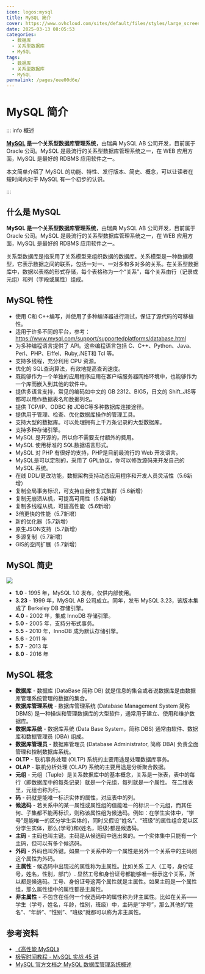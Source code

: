 ```yaml
---
icon: logos:mysql
title: MySQL 简介
cover: https://www.ovhcloud.com/sites/default/files/styles/large_screens_1x/public/2021-09/ECX-1909_Hero_MySQL_600x400%402x-1.webp
date: 2025-03-13 08:05:53
categories:
  - 数据库
  - 关系型数据库
  - MySQL
tags:
  - 数据库
  - 关系型数据库
  - MySQL
permalink: /pages/eee00d6e/
---
```


# MySQL 简介

::: info 概述

**[MySQL](http://www.mysql.com/) 是一个关系型数据库管理系统**，由瑞典 MySQL AB 公司开发，目前属于 Oracle 公司。MySQL 是最流行的关系型数据库管理系统之一，在 WEB 应用方面，MySQL 是最好的 RDBMS 应用软件之一。

本文简单介绍了 MySQL 的功能、特性、发行版本、简史、概念，可以让读者在短时间内对于 MySQL 有一个初步的认识。

:::

<!-- more -->

## 什么是 MySQL

**MySQL 是一个关系型数据库管理系统**，由瑞典 MySQL AB 公司开发，目前属于 Oracle 公司。MySQL 是最流行的关系型数据库管理系统之一，在 WEB 应用方面，MySQL 是最好的 RDBMS 应用软件之一。

关系型数据库是指采用了关系模型来组织数据的数据库。关系模型是一种数据模型，它表示数据之间的联系，包括一对一、一对多和多对多的关系。在关系型数据库中，数据以表格的形式存储，每个表格称为一个“关系”，每个关系由行（记录或元组）和列（字段或属性）组成。

## MySQL 特性

- 使用 C和 C++编写，并使用了多种编译器进行测试，保证了源代码的可移植性。
- 适用于许多不同的平台，参考：https://www.mysql.com/support/supportedplatforms/database.html
- 为多种编程语言提供了 API。这些编程语言包括 C、C++、Python、Java、Perl、PHP、Eiffel、Ruby,.NET和 Tcl 等。
- 支持多线程，充分利用 CPU 资源。
- 优化的 SQL查询算法，有效地提高查询速度。
- 既能够作为一个单独的应用程序应用在客户端服务器网络环境中，也能够作为一个库而嵌入到其他的软件中。
- 提供多语言支持，常见的编码如中文的 GB 2312、BIG5，日文的 Shift_JIS等都可以用作数据表名和数据列名。
- 提供 TCP/IP、ODBC 和 JDBC等多种数据库连接途径。
- 提供用于管理、检查、优化数据库操作的管理工具。
- 支持大型的数据库。可以处理拥有上千万条记录的大型数据库。
- 支持多种存储引擎。
- MySQL 是开源的，所以你不需要支付额外的费用。
- MySQL 使用标准的 SQL数据语言形式。
- MySQL 对 PHP 有很好的支持，PHP是目前最流行的 Web 开发语言。
- MySQL是可以定制的，采用了 GPL协议，你可以修改源码来开发自己的 MySQL 系统。
- 在线 DDL/更改功能，数据架构支持动态应用程序和开发人员灵活性（5.6新增）
- 复制全局事务标识，可支持自我修复式集群（5.6新增）
- 复制无崩溃从机，可提高可用性（5.6新增）
- 复制多线程从机，可提高性能（5.6新增）
- 3倍更快的性能（5.7新增）
- 新的优化器（5.7新增）
- 原生JSON支持（5.7新增）
- 多源复制（5.7新增）
- GIS的空间扩展（5.7新增）

## MySQL 简史

![](https://www.datasciencecentral.com/wp-content/uploads/2021/10/growth_mysql-1.png)

- **1.0** - 1995 年，MySQL 1.0 发布，仅供内部使用。
- **3.23** - 1999 年，MySQL AB 公司成立。同年，发布 MySQL 3.23，该版本集成了 Berkeley DB 存储引擎。
- **4.0** - 2002 年，集成 InnoDB 存储引擎。
- **5.0** - 2005 年，支持分布式事务。
- **5.5** - 2010 年，InnoDB 成为默认存储引擎。
- **5.6** - 2011 年
- **5.7** - 2013 年
- **8.0** - 2016 年

## MySQL 概念

- **数据库** - 数据库 (DataBase 简称 DB) 就是信息的集合或者说数据库是由数据库管理系统管理的数据的集合。
- **数据库管理系统** - 数据库管理系统 (Database Management System 简称 DBMS) 是一种操纵和管理数据库的大型软件，通常用于建立、使用和维护数据库。
- **数据库系统** - 数据库系统 (Data Base System，简称 DBS) 通常由软件、数据库和数据管理员 (DBA) 组成。
- **数据库管理员** - 数据库管理员 (Database Administrator, 简称 DBA) 负责全面管理和控制数据库系统。
- **OLTP** - 联机事务处理 (OLTP) 系统的主要用途是处理数据库事务。
- **OLAP** - 联机分析处理 (OLAP) 系统的主要用途是分析聚合数据。
- **元组** - 元组（Tuple）是关系数据库中的基本概念，关系是一张表，表中的每行（即数据库中的每条记录）就是一个元组，每列就是一个属性。 在二维表里，元组也称为行。
- **码** - 码就是能唯一标识实体的属性，对应表中的列。
- **候选码** - 若关系中的某一属性或属性组的值能唯一的标识一个元组，而其任何、子集都不能再标识，则称该属性组为候选码。例如：在学生实体中，“学号”是能唯一的区分学生实体的，同时又假设“姓名”、“班级”的属性组合足以区分学生实体，那么{学号}和{姓名，班级}都是候选码。
- **主码** - 主码也叫主键。主码是从候选码中选出来的。一个实体集中只能有一个主码，但可以有多个候选码。
- **外码** - 外码也叫外键。如果一个关系中的一个属性是另外一个关系中的主码则这个属性为外码。
- **主属性** - 候选码中出现过的属性称为主属性。比如关系 工人（工号，身份证号，姓名，性别，部门）. 显然工号和身份证号都能够唯一标示这个关系，所以都是候选码。工号、身份证号这两个属性就是主属性。如果主码是一个属性组，那么属性组中的属性都是主属性。
- **非主属性** - 不包含在任何一个候选码中的属性称为非主属性。比如在关系——学生（学号，姓名，年龄，性别，班级）中，主码是“学号”，那么其他的“姓名”、“年龄”、“性别”、“班级”就都可以称为非主属性。

## 参考资料

- [《高性能 MySQL》](https://book.douban.com/subject/23008813/)
- [极客时间教程 - MySQL 实战 45 讲](https://time.geekbang.org/column/intro/139)
- [MySQL 官方文档之 MySQL 数据库管理系统概述](https://dev.mysql.com/doc/refman/8.4/en/what-is.html)